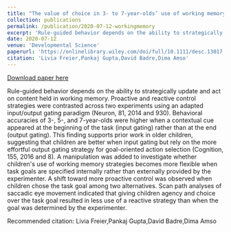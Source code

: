 ```yaml
---
title: "The value of choice in 3- to 7-year-olds’ use of working memory gating strategies in a naturalistic task"
collection: publications
permalink: /publication/2020-07-12-workingmemory
excerpt: 'Rule-guided behavior depends on the ability to strategically update and act on content held in working memory. Proactive and reactive control strategies were contrasted across two experiments using an adapted input/output gating paradigm (Neuron, 81, 2014 and 930). Behavioral accuracies of 3-, 5-, and 7-year-olds were higher when a contextual cue appeared at the beginning of the task (input gating) rather than at the end (output gating). This finding supports prior work in older children, suggesting that children are better when input gating but rely on the more effortful output gating strategy for goal-oriented action selection (Cognition, 155, 2016 and 8). A manipulation was added to investigate whether children&apos;s use of working memory strategies becomes more flexible when task goals are specified internally rather than externally provided by the experimenter. A shift toward more proactive control was observed when children chose the task goal among two alternatives. Scan path analyses of saccadic eye movement indicated that giving children agency and choice over the task goal resulted in less use of a reactive strategy than when the goal was determined by the experimenter.'
date: 2020-07-12
venue: 'Developmental Science'
paperurl: 'https://onlinelibrary.wiley.com/doi/full/10.1111/desc.13017'
citation: 'Livia Freier,Pankaj Gupta,David Badre,Dima Amso'
---
```


<a href='https://onlinelibrary.wiley.com/doi/full/10.1111/desc.13017'>Download paper here</a>

Rule-guided behavior depends on the ability to strategically update and act on content held in working memory. Proactive and reactive control strategies were contrasted across two experiments using an adapted input/output gating paradigm (Neuron, 81, 2014 and 930). Behavioral accuracies of 3-, 5-, and 7-year-olds were higher when a contextual cue appeared at the beginning of the task (input gating) rather than at the end (output gating). This finding supports prior work in older children, suggesting that children are better when input gating but rely on the more effortful output gating strategy for goal-oriented action selection (Cognition, 155, 2016 and 8). A manipulation was added to investigate whether children&apos;s use of working memory strategies becomes more flexible when task goals are specified internally rather than externally provided by the experimenter. A shift toward more proactive control was observed when children chose the task goal among two alternatives. Scan path analyses of saccadic eye movement indicated that giving children agency and choice over the task goal resulted in less use of a reactive strategy than when the goal was determined by the experimenter.

Recommended citation: Livia Freier,Pankaj Gupta,David Badre,Dima Amso